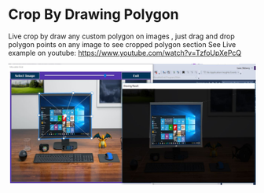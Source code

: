 # Crop By Drawing Polygon
Live crop by draw any custom polygon on images , just drag and drop polygon points on any image to see cropped polygon section 
See Live example on youtube: 
https://www.youtube.com/watch?v=TzfoUpXePcQ

![alt text](https://github.com/esaaco/Crop-by-drawing-polygon/blob/master/Crop_by_deawing_polygon.JPG)
